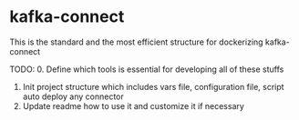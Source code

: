 # kafka-connect
This is the standard and the most efficient structure for dockerizing kafka-connect

TODO:
0. Define which tools is essential for developing all of these stuffs
1. Init project structure which includes vars file, configuration file, script auto deploy any connector
2. Update readme how to use it and customize it if necessary
